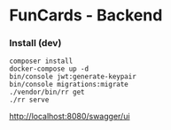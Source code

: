 # FunCards - Backend

### Install (dev)

```shell
composer install
docker-compose up -d
bin/console jwt:generate-keypair
bin/console migrations:migrate
./vendor/bin/rr get
./rr serve
```

[http://localhost:8080/swagger/ui](http://localhost:8080/swagger/ui)
